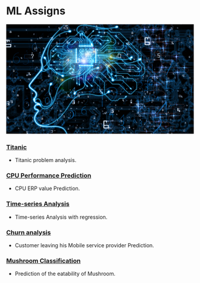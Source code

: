 # ML Assigns

![python](res/machine-learning-1.png)

### [Titanic](Titanic)
* Titanic problem analysis.

### [CPU Performance Prediction](CPU%20Performance%20Prediction)
* CPU ERP value Prediction.

### [Time-series Analysis](Time-series%20Analysis%20with%20regression)
* Time-series Analysis with regression.

### [Churn analysis](Churn%20analysis)
* Customer leaving his Mobile service provider Prediction.

### [Mushroom Classification](Mushroom%20Classification)
* Prediction of the eatability of Mushroom.